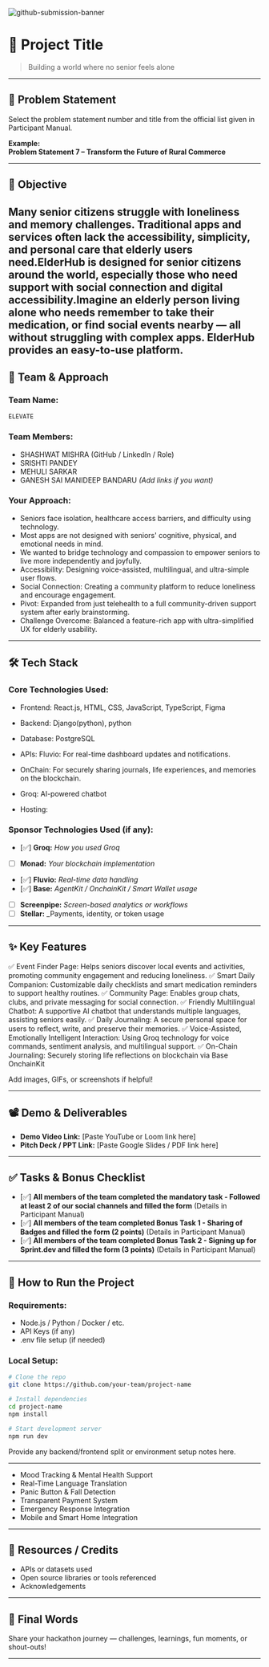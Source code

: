 ![github-submission-banner](https://github.com/user-attachments/assets/a1493b84-e4e2-456e-a791-ce35ee2bcf2f)

# 🚀 Project Title

> Building a world where no senior feels alone

---

## 📌 Problem Statement

Select the problem statement number and title from the official list given in Participant Manual.

**Example:**  
**Problem Statement 7 – Transform the Future of Rural Commerce**

---

## 🎯 Objective

Many senior citizens struggle with loneliness and memory challenges. Traditional apps and services often lack the accessibility, simplicity, and personal care that elderly users need.ElderHub is designed for senior citizens around the world, especially those who need support with social connection and digital accessibility.Imagine an elderly person living alone who needs remember to take their medication, or find social events nearby — all without struggling with complex apps. ElderHub provides an easy-to-use platform.
---

## 🧠 Team & Approach

### Team Name:  
`ELEVATE`

### Team Members:  
- SHASHWAT MISHRA (GitHub / LinkedIn / Role)  
- SRISHTI PANDEY
- MEHULI SARKAR
- GANESH SAI MANIDEEP BANDARU
*(Add links if you want)*

### Your Approach:  
- Seniors face isolation, healthcare access barriers, and difficulty using technology.
- Most apps are not designed with seniors' cognitive, physical, and emotional needs in mind.
- We wanted to bridge technology and compassion to empower seniors to live more independently and joyfully.
- Accessibility: Designing voice-assisted, multilingual, and ultra-simple user flows.
- Social Connection: Creating a community platform to reduce loneliness and encourage engagement.
- Pivot: Expanded from just telehealth to a full community-driven support system after early brainstorming.
- Challenge Overcome: Balanced a feature-rich app with ultra-simplified UX for elderly usability.
---

## 🛠️ Tech Stack

### Core Technologies Used:
- Frontend: React.js, HTML, CSS, JavaScript, TypeScript, Figma
- Backend: Django(python), python
- Database: PostgreSQL
- APIs: Fluvio: For real-time dashboard updates and notifications.
- OnChain: For securely sharing journals, life experiences, and memories on the blockchain.
- Groq: AI-powered chatbot 
  
- Hosting:

### Sponsor Technologies Used (if any):
- [✅] **Groq:** _How you used Groq_  
- [ ] **Monad:** _Your blockchain implementation_  
- [✅] **Fluvio:** _Real-time data handling_  
- [✅] **Base:** _AgentKit / OnchainKit / Smart Wallet usage_  
- [ ] **Screenpipe:** _Screen-based analytics or workflows_  
- [ ] **Stellar:** _Payments, identity, or token usage
---

## ✨ Key Features

✅ Event Finder Page: Helps seniors discover local events and activities, promoting community engagement and reducing loneliness.
✅ Smart Daily Companion: Customizable daily checklists and smart medication reminders to support healthy routines.
✅ Community Page: Enables group chats, clubs, and private messaging for social connection.
✅ Friendly Multilingual Chatbot: A supportive AI chatbot that understands multiple languages, assisting seniors easily.
✅ Daily Journaling: A secure personal space for users to reflect, write, and preserve their memories.
✅ Voice-Assisted, Emotionally Intelligent Interaction: Using Groq technology for voice commands, sentiment analysis, and multilingual support.
✅ On-Chain Journaling: Securely storing life reflections on blockchain via Base OnchainKit

Add images, GIFs, or screenshots if helpful!

---

## 📽️ Demo & Deliverables

- **Demo Video Link:** [Paste YouTube or Loom link here]  
- **Pitch Deck / PPT Link:** [Paste Google Slides / PDF link here]  

---

## ✅ Tasks & Bonus Checklist

- [✅] **All members of the team completed the mandatory task - Followed at least 2 of our social channels and filled the form** (Details in Participant Manual)  
- [✅] **All members of the team completed Bonus Task 1 - Sharing of Badges and filled the form (2 points)**  (Details in Participant Manual)
- [✅] **All members of the team completed Bonus Task 2 - Signing up for Sprint.dev and filled the form (3 points)**  (Details in Participant Manual)
---

## 🧪 How to Run the Project

### Requirements:
- Node.js / Python / Docker / etc.
- API Keys (if any)
- .env file setup (if needed)

### Local Setup:
```bash
# Clone the repo
git clone https://github.com/your-team/project-name

# Install dependencies
cd project-name
npm install

# Start development server
npm run dev
```

Provide any backend/frontend split or environment setup notes here.

---
- Mood Tracking & Mental Health Support
- Real-Time Language Translation
- Panic Button & Fall Detection
- Transparent Payment System
- Emergency Response Integration
- Mobile and Smart Home Integration 
---

## 📎 Resources / Credits

- APIs or datasets used  
- Open source libraries or tools referenced  
- Acknowledgements  

---

## 🏁 Final Words

Share your hackathon journey — challenges, learnings, fun moments, or shout-outs!

---
